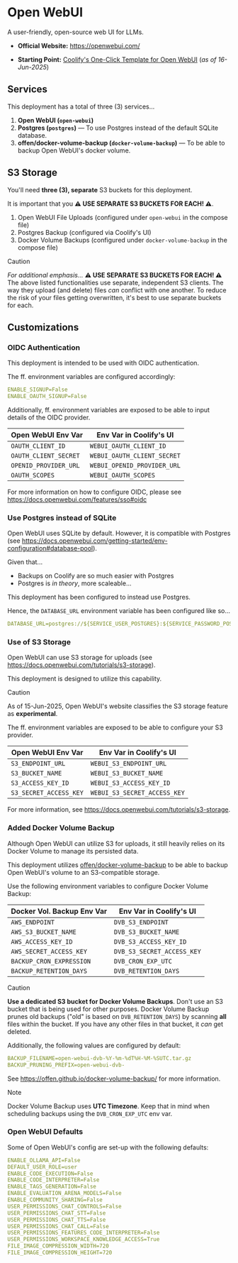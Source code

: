 # Open WebUI

A user-friendly, open-source web UI for LLMs.

- **Official Website:** https://openwebui.com/

- **Starting Point:** [Coolify's One-Click Template for Open WebUI](https://github.com/coollabsio/coolify/blob/v4.x/templates/compose/open-webui.yaml) (_as of 16-Jun-2025_)

## Services

This deployment has a total of three (3) services...

1. **Open WebUI (`open-webui`)**
2. **Postgres (`postgres`)** — To use Postgres instead of the default SQLite database.
3. **offen/docker-volume-backup (`docker-volume-backup`)** — To be able to backup Open WebUI's docker volume.

## S3 Storage

You'll need **three (3), separate** S3 buckets for this deployment.

It is important that you **⚠️ USE SEPARATE S3 BUCKETS FOR EACH! ⚠️**.

1. Open WebUI File Uploads (configured under `open-webui` in the compose file)
2. Postgres Backup (configured via Coolify's UI)
3. Docker Volume Backups (configured under `docker-volume-backup` in the compose file)

> [!CAUTION]
>
> _For additional emphasis..._ **⚠️ USE SEPARATE S3 BUCKETS FOR EACH! ⚠️** The above listed functionalities use separate, independent S3 clients. The way they upload (and delete) files _can_ conflict with one another. To reduce the risk of your files getting overwritten, it's best to use separate buckets for each.

## Customizations

### OIDC Authentication

This deployment is intended to be used with OIDC authentication.

The ff. environment variables are configured accordingly:

```yaml
ENABLE_SIGNUP=False
ENABLE_OAUTH_SIGNUP=False
```

Additionally, ff. environment variables are exposed to be able to input details of the OIDC provider.

| Open WebUI Env Var    | Env Var in Coolify's UI     |
| --------------------- | --------------------------- |
| `OAUTH_CLIENT_ID`     | `WEBUI_OAUTH_CLIENT_ID`     |
| `OAUTH_CLIENT_SECRET` | `WEBUI_OAUTH_CLIENT_SECRET` |
| `OPENID_PROVIDER_URL` | `WEBUI_OPENID_PROVIDER_URL` |
| `OAUTH_SCOPES`        | `WEBUI_OAUTH_SCOPES `       |

For more information on how to configure OIDC, please see https://docs.openwebui.com/features/sso#oidc

### Use Postgres instead of SQLite

Open WebUI uses SQLite by default. However, it is compatible with Postgres (see https://docs.openwebui.com/getting-started/env-configuration#database-pool).

Given that...

- Backups on Coolify are so much easier with Postgres
- Postgres is _in theory_, more scaleable...

This deployment has been configured to instead use Postgres.

Hence, the `DATABASE_URL` environment variable has been configured like so...

```yaml
DATABASE_URL=postgres://${SERVICE_USER_POSTGRES}:${SERVICE_PASSWORD_POSTGRES}@postgres:5432/${POSTGRES_DB:-webui}
```

### Use of S3 Storage

Open WebUI can use S3 storage for uploads (see https://docs.openwebui.com/tutorials/s3-storage).

This deployment is designed to utilize this capability.

> [!CAUTION]
> As of 15-Jun-2025, Open WebUI's website classifies the S3 storage feature as **experimental**.

The ff. environment variables are exposed to be able to configure your S3 provider.

| Open WebUI Env Var     | Env Var in Coolify's UI      |
| ---------------------- | ---------------------------- |
| `S3_ENDPOINT_URL`      | `WEBUI_S3_ENDPOINT_URL`      |
| `S3_BUCKET_NAME`       | `WEBUI_S3_BUCKET_NAME`       |
| `S3_ACCESS_KEY_ID`     | `WEBUI_S3_ACCESS_KEY_ID`     |
| `S3_SECRET_ACCESS_KEY` | `WEBUI_S3_SECRET_ACCESS_KEY` |

For more information, see https://docs.openwebui.com/tutorials/s3-storage.

### Added Docker Volume Backup

Although Open WebUI can utilize S3 for uploads, it still heavily relies on its Docker Volume to manage its persisted data.

This deployment utilizes [offen/docker-volume-backup](https://offen.github.io/docker-volume-backup/) to be able to backup Open WebUI's volume to an S3-compatible storage.

Use the following environment variables to configure Docker Volume Backup:

| Docker Vol. Backup Env Var | Env Var in Coolify's UI    |
| -------------------------- | -------------------------- |
| `AWS_ENDPOINT`             | `DVB_S3_ENDPOINT`          |
| `AWS_S3_BUCKET_NAME`       | `DVB_S3_BUCKET_NAME`       |
| `AWS_ACCESS_KEY_ID`        | `DVB_S3_ACCESS_KEY_ID`     |
| `AWS_SECRET_ACCESS_KEY`    | `DVB_S3_SECRET_ACCESS_KEY` |
| `BACKUP_CRON_EXPRESSION`   | `DVB_CRON_EXP_UTC`         |
| `BACKUP_RETENTION_DAYS`    | `DVB_RETENTION_DAYS`       |

> [!CAUTION]
>
> **Use a dedicated S3 bucket for Docker Volume Backups**. Don't use an S3 bucket that is being used for other purposes. Docker Volume Backup prunes old backups ("old" is based on `DVB_RETENTION_DAYS`) by scanning **all** files within the bucket. If you have any other files in that bucket, it _can_ get deleted.

Additionally, the following values are configured by default:

```yaml
BACKUP_FILENAME=open-webui-dvb-%Y-%m-%dT%H-%M-%SUTC.tar.gz
BACKUP_PRUNING_PREFIX=open-webui-dvb-
```

See https://offen.github.io/docker-volume-backup/ for more information.

> [!NOTE]
> Docker Volume Backup uses **UTC Timezone**. Keep that in mind when scheduling backups using the `DVB_CRON_EXP_UTC` env var.

### Open WebUI Defaults

Some of Open WebUI's config are set-up with the following defaults:

```yaml
ENABLE_OLLAMA_API=False
DEFAULT_USER_ROLE=user
ENABLE_CODE_EXECUTION=False
ENABLE_CODE_INTERPRETER=False
ENABLE_TAGS_GENERATION=False
ENABLE_EVALUATION_ARENA_MODELS=False
ENABLE_COMMUNITY_SHARING=False
USER_PERMISSIONS_CHAT_CONTROLS=False
USER_PERMISSIONS_CHAT_STT=False
USER_PERMISSIONS_CHAT_TTS=False
USER_PERMISSIONS_CHAT_CALL=False
USER_PERMISSIONS_FEATURES_CODE_INTERPRETER=False
USER_PERMISSIONS_WORKSPACE_KNOWLEDGE_ACCESS=True
FILE_IMAGE_COMPRESSION_WIDTH=720
FILE_IMAGE_COMPRESSION_HEIGHT=720
```
